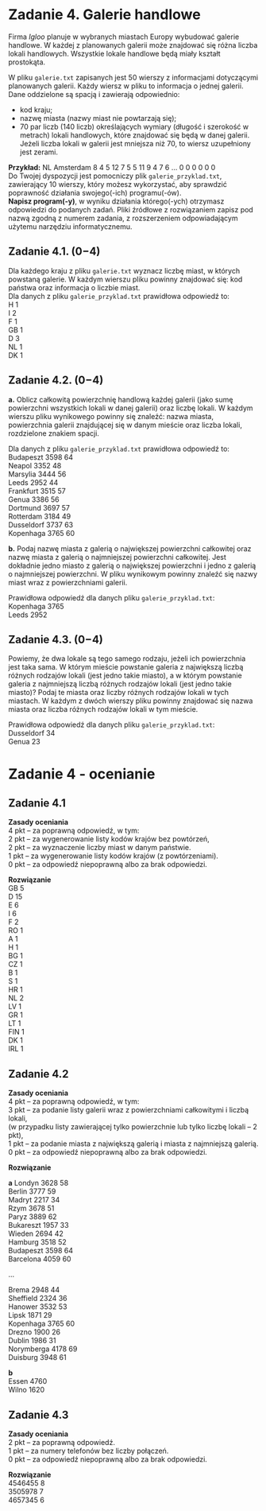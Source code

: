 # Zadanie 4. Galerie handlowe
Firma *Igloo* planuje w wybranych miastach Europy wybudować galerie handlowe. W każdej
z planowanych galerii może znajdować się różna liczba lokali handlowych. Wszystkie lokale
handlowe będą miały kształt prostokąta.

W pliku `galerie.txt` zapisanych jest 50 wierszy z informacjami dotyczącymi planowanych
galerii. Każdy wiersz w pliku to informacja o jednej galerii. Dane oddzielone są spacją
i zawierają odpowiednio:
- kod kraju;
- nazwę miasta (nazwy miast nie powtarzają się);
- 70 par liczb (140 liczb) określających wymiary (długość i szerokość w metrach) lokali
handlowych, które znajdować się będą w danej galerii. Jeżeli liczba lokali w galerii jest
mniejsza niż 70, to wiersz uzupełniony jest zerami.

**Przykład:**
NL Amsterdam 8 4 5 12 7 5 5 11 9 4 7 6 … 0 0 0 0 0 0\
Do Twojej dyspozycji jest pomocniczy plik `galerie_przyklad.txt`, zawierający
10 wierszy, który możesz wykorzystać, aby sprawdzić poprawność działania swojego(-ich)
programu(-ów).\
**Napisz program(-y)**, w wyniku działania którego(-ych) otrzymasz odpowiedzi do podanych
zadań. Pliki źródłowe z rozwiązaniem zapisz pod nazwą zgodną z numerem zadania,
z rozszerzeniem odpowiadającym użytemu narzędziu informatycznemu.

## Zadanie 4.1. (0−4)
Dla każdego kraju z pliku `galerie.txt` wyznacz liczbę miast, w których powstaną galerie.
W każdym wierszu pliku powinny znajdować się: kod
państwa oraz informacja o liczbie miast.\
Dla danych z pliku `galerie_przyklad.txt` prawidłowa odpowiedź to:\
H 1\
I 2\
F 1\
GB 1\
D 3\
NL 1\
DK 1

## Zadanie 4.2. (0−4)
**a.** Oblicz całkowitą powierzchnię handlową każdej galerii (jako sumę powierzchni wszystkich
lokali w danej galerii) oraz liczbę lokali. W każdym wierszu pliku wynikowego powinny
się znaleźć: nazwa miasta, powierzchnia galerii znajdującej się w danym mieście oraz
liczba lokali, rozdzielone znakiem spacji.

Dla danych z pliku `galerie_przyklad.txt` prawidłowa odpowiedź to:\
Budapeszt 3598 64\
Neapol 3352 48\
Marsylia 3444 56\
Leeds 2952 44\
Frankfurt 3515 57\
Genua 3386 56\
Dortmund 3697 57\
Rotterdam 3184 49\
Dusseldorf 3737 63\
Kopenhaga 3765 60

**b.** Podaj nazwę miasta z galerią o największej powierzchni całkowitej oraz nazwę miasta
z galerią o najmniejszej powierzchni całkowitej. Jest dokładnie jedno miasto z galerią
o największej powierzchni i jedno z galerią o najmniejszej powierzchni. W pliku wynikowym powinny znaleźć się nazwy
miast wraz z powierzchniami galerii.

Prawidłowa odpowiedź dla danych pliku `galerie_przyklad.txt`:\
Kopenhaga 3765\
Leeds 2952

## Zadanie 4.3. (0−4)
Powiemy, że dwa lokale są tego samego rodzaju, jeżeli ich powierzchnia jest taka sama.
W którym mieście powstanie galeria z największą liczbą różnych rodzajów lokali (jest jedno
takie miasto), a w którym powstanie galeria z najmniejszą liczbą różnych rodzajów lokali (jest
jedno takie miasto)? Podaj te miasta oraz liczby różnych rodzajów lokali w tych miastach.
W każdym z dwóch wierszy pliku powinny znajdować się nazwa miasta oraz liczba różnych rodzajów lokali w tym mieście.

Prawidłowa odpowiedź dla danych pliku `galerie_przyklad.txt`:\
Dusseldorf 34\
Genua 23

# Zadanie 4 - ocenianie

## Zadanie 4.1
**Zasady oceniania**\
4 pkt – za poprawną odpowiedź, w tym:\
2 pkt – za wygenerowanie listy kodów krajów bez powtórzeń,\
2 pkt – za wyznaczenie liczby miast w danym państwie.\
1 pkt – za wygenerowanie listy kodów krajów (z powtórzeniami).\
0 pkt – za odpowiedź niepoprawną albo za brak odpowiedzi.


**Rozwiązanie**\
GB 5\
D 15\
E 6\
I 6\
F 2\
RO 1\
A 1\
H 1\
BG 1\
CZ 1\
B 1\
S 1\
HR 1\
NL 2\
LV 1\
GR 1\
LT 1\
FIN 1\
DK 1\
IRL 1

## Zadanie 4.2
**Zasady oceniania**\
4 pkt – za poprawną odpowiedź, w tym:\
3 pkt – za podanie listy galerii wraz z powierzchniami całkowitymi i liczbą lokali,\
(w przypadku listy zawierającej tylko powierzchnie lub tylko liczbę lokali – 2 pkt),\
1 pkt – za podanie miasta z największą galerią i miasta z najmniejszą galerią.\
0 pkt – za odpowiedź niepoprawną albo za brak odpowiedzi.

**Rozwiązanie**

**a**
Londyn 3628 58\
Berlin 3777 59\
Madryt 2217 34\
Rzym 3678 51\
Paryz 3889 62\
Bukareszt 1957 33\
Wieden 2694 42\
Hamburg 3518 52\
Budapeszt 3598 64\
Barcelona 4059 60

...

Brema 2948 44\
Sheffield 2324 36\
Hanower 3532 53\
Lipsk 1871 29\
Kopenhaga 3765 60\
Drezno 1900 26\
Dublin 1986 31\
Norymberga 4178 69\
Duisburg 3948 61

**b**\
Essen 4760\
Wilno 1620

## Zadanie 4.3
**Zasady oceniania**\
2 pkt – za poprawną odpowiedź.\
1 pkt – za numery telefonów bez liczby połączeń.\
0 pkt – za odpowiedź niepoprawną albo za brak odpowiedzi.

**Rozwiązanie**\
4546455 8\
3505978 7\
4657345 6
